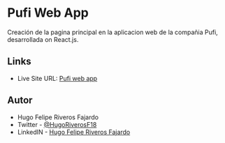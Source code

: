 # Pufi Web App

Creación de la pagina principal en la aplicacion web de la compañia Pufi, desarrollada on React.js.


## Links

- Live Site URL: [Pufi web app](https://hugoriveros18.github.io/todo-app/)


## Autor

- Hugo Felipe Riveros Fajardo
- Twitter - [@HugoRiverosF18](https://www.twitter.com/HugoRiverosF18)
- LinkedIN - [Hugo Felipe Riveros Fajardo](https://www.linkedin.com/in/hugo-felipe-riveros-fajardo-bb840292)
